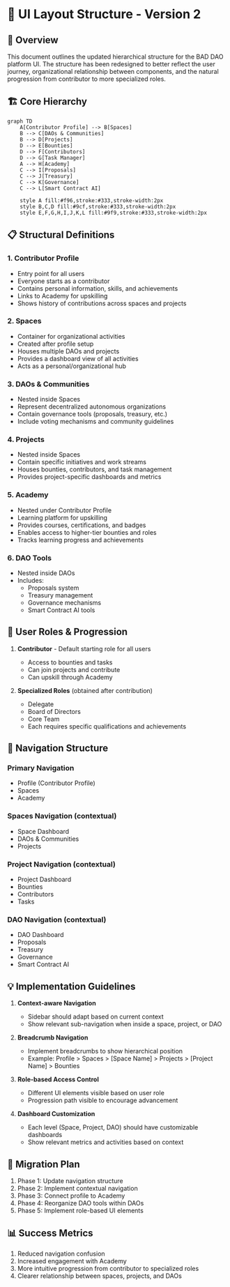 # 📝 UI Layout Structure - Version 2

## 🎯 Overview

This document outlines the updated hierarchical structure for the BAD DAO platform UI. The structure has been redesigned to better reflect the user journey, organizational relationship between components, and the natural progression from contributor to more specialized roles.

## 🏗️ Core Hierarchy

```mermaid
graph TD
    A[Contributor Profile] --> B[Spaces]
    B --> C[DAOs & Communities]
    B --> D[Projects]
    D --> E[Bounties]
    D --> F[Contributors]
    D --> G[Task Manager]
    A --> H[Academy]
    C --> I[Proposals]
    C --> J[Treasury]
    C --> K[Governance]
    C --> L[Smart Contract AI]
    
    style A fill:#f96,stroke:#333,stroke-width:2px
    style B,C,D fill:#9cf,stroke:#333,stroke-width:2px
    style E,F,G,H,I,J,K,L fill:#9f9,stroke:#333,stroke-width:2px
```

## 📋 Structural Definitions

### 1. Contributor Profile
- Entry point for all users
- Everyone starts as a contributor
- Contains personal information, skills, and achievements
- Links to Academy for upskilling
- Shows history of contributions across spaces and projects

### 2. Spaces
- Container for organizational activities
- Created after profile setup
- Houses multiple DAOs and projects
- Provides a dashboard view of all activities
- Acts as a personal/organizational hub

### 3. DAOs & Communities
- Nested inside Spaces
- Represent decentralized autonomous organizations
- Contain governance tools (proposals, treasury, etc.)
- Include voting mechanisms and community guidelines

### 4. Projects
- Nested inside Spaces
- Contain specific initiatives and work streams
- Houses bounties, contributors, and task management
- Provides project-specific dashboards and metrics

### 5. Academy
- Nested under Contributor Profile
- Learning platform for upskilling
- Provides courses, certifications, and badges
- Enables access to higher-tier bounties and roles
- Tracks learning progress and achievements

### 6. DAO Tools
- Nested inside DAOs
- Includes:
  - Proposals system
  - Treasury management
  - Governance mechanisms
  - Smart Contract AI tools

## 🔄 User Roles & Progression

1. **Contributor** - Default starting role for all users
   - Access to bounties and tasks
   - Can join projects and contribute
   - Can upskill through Academy

2. **Specialized Roles** (obtained after contribution)
   - Delegate
   - Board of Directors
   - Core Team
   - Each requires specific qualifications and achievements

## 📱 Navigation Structure

### Primary Navigation
- Profile (Contributor Profile)
- Spaces
- Academy

### Spaces Navigation (contextual)
- Space Dashboard
- DAOs & Communities
- Projects

### Project Navigation (contextual)
- Project Dashboard
- Bounties
- Contributors
- Tasks

### DAO Navigation (contextual)
- DAO Dashboard
- Proposals
- Treasury
- Governance
- Smart Contract AI

## 💡 Implementation Guidelines

1. **Context-aware Navigation**
   - Sidebar should adapt based on current context
   - Show relevant sub-navigation when inside a space, project, or DAO

2. **Breadcrumb Navigation**
   - Implement breadcrumbs to show hierarchical position
   - Example: Profile > Spaces > [Space Name] > Projects > [Project Name] > Bounties

3. **Role-based Access Control**
   - Different UI elements visible based on user role
   - Progression path visible to encourage advancement

4. **Dashboard Customization**
   - Each level (Space, Project, DAO) should have customizable dashboards
   - Show relevant metrics and activities based on context

## 🚀 Migration Plan

1. Phase 1: Update navigation structure
2. Phase 2: Implement contextual navigation
3. Phase 3: Connect profile to Academy
4. Phase 4: Reorganize DAO tools within DAOs
5. Phase 5: Implement role-based UI elements

## 📊 Success Metrics

1. Reduced navigation confusion
2. Increased engagement with Academy
3. More intuitive progression from contributor to specialized roles
4. Clearer relationship between spaces, projects, and DAOs 